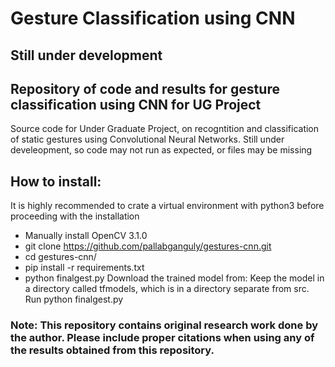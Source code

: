 # Gesture Classification using CNN
## Still under development
## Repository of code and results for gesture classification using CNN for UG Project
Source code for Under Graduate Project, on recogntition and classification of static gestures using Convolutional Neural Networks. Still under develeopment, so code may not run as expected, or files may be missing


## How to install:
It is highly recommended to crate a virtual environment with python3 before proceeding with the installation
* Manually install OpenCV 3.1.0
* git clone https://github.com/pallabganguly/gestures-cnn.git
* cd gestures-cnn/
* pip install -r requirements.txt
* python finalgest.py
Download the trained model from:
Keep the model in a directory called tfmodels, which is in a directory separate from src.
Run python finalgest.py

### Note: This repository contains original research work done by the author. Please include proper citations when using any of the results obtained from this repository.
